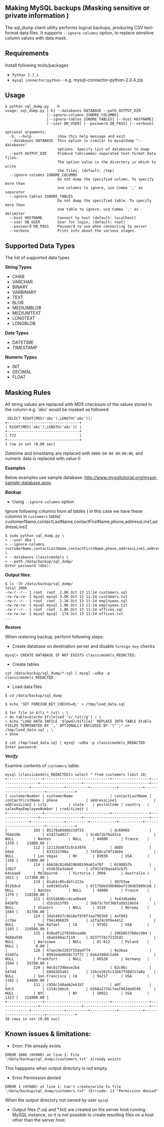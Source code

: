 ## Making MySQL backups (Masking sensitive or private information )

The sql_dump client utility performs logical backups, producing CSV text-format data files. It supports `--ignore-columns` option,  to  replace sensitive column values with data mask.

## Requirements
Install following tools/packages
* `Python 2.7.x`
* `mysql connector/python` - e.g. mysql-connector-python-2.0.4.zip

## Usage
```
$ python sql_dump.py   -h
usage: sql_dump.py [-h] --databases DATABASE --path OUTPUT_DIR
                   [--ignore-columns IGNORE_COLUMNS]
                   [--ignore-tables IGNORE_TABLES] [--host HOSTNAME]
                   [--user DB_USER] [--password DB_PASS] [--verbose]

optional arguments:
  -h, --help            show this help message and exit
  --databases DATABASE  This option is similar to mysqldump "--databases"
                        options. Specify list of databases to dump
  --path OUTPUT_DIR     Produce tab(comma)-separated text-format data files.
                        The option value is the directory in which to write
                        the files, (default: /tmp)
  --ignore-columns IGNORE_COLUMNS
                        Do not dump the specified column. To specify more than
                        one columns to ignore, use Comma ',' as separator
  --ignore-tables IGNORE_TABLES
                        Do not dump the specified table. To specify more than
                        one table to ignore, use Comma ',' as delimiter
  --host HOSTNAME       Connect to host (default: localhost)
  --user DB_USER        User for login, (default: root)
  --password DB_PASS    Password to use when connecting to server
  --verbose             Print info about the various stages.

```
## Supported Data Types
The list of supported data types

**String Types**
* CHAR
* VARCHAR
* BINARY
* VARBINARY
* TEXT
* BLOB
* MEDIUMBLOB
* MEDIUMTEXT
* LONGTEXT
* LONGBLOB

**Date Types**
* DATETIME
* TIMESTAMP

**Numeric Types**
* INT
* DECIMAL 
* FLOAT

## Masking Rules
All string values are replaced with MD5 checksum of the values stored in the column e.g. 'abc' would be masked as followed:
```
 SELECT RIGHT(MD5('abc'),LENGTH('abc'));
+---------------------------------+
| RIGHT(MD5('abc'),LENGTH('abc')) |
+---------------------------------+
| f72                             |
+---------------------------------+
1 row in set (0.00 sec)

```
Datetime and timestamp are replaced with `0000-00-00 00:00:00`, and numeric data is replaced with value 0

**Examples**

Below examples use sample database: http://www.mysqltutorial.org/mysql-sample-database.aspx

***Backup***

* Using `--ignore-columns` option

Ignore following columns from all tables ( in this case we have these columns in `customers` table)
customerName,contactLastName,contactFirstName,phone,addressLine1,addressLine2

```
$ sudo python sql_dump.py \
> --user dba \
> --ignore-columns customerName,contactLastName,contactFirstName,phone,addressLine1,addressLine2 \
> --databases classicmodels \
> --path /data/backup/sql_dump/
Enter password (dba):

```
**Output files:**
```
$ ls -lh /data/backup/sql_dump/
total 208K
-rw-r--r-- 1 root  root  2.0K Oct 13 11:14 customers.sql
-rw-rw-rw- 1 mysql mysql 3.9K Oct 13 11:14 customers.txt
-rw-r--r-- 1 root  root  2.2K Oct 13 11:14 employees.sql
-rw-rw-rw- 1 mysql mysql 1.9K Oct 13 11:14 employees.txt
-rw-r--r-- 1 root  root  1.8K Oct 13 11:14 offices.sql
-rw-rw-rw- 1 mysql mysql  174 Oct 13 11:14 offices.txt
...
```
***Restore***

When restoring backup, perform following steps:
* Create database on destination server and disable `foreign key` checks
```
mysql> CREATE DATABASE IF NOT EXISTS classicmodels_REDACTED;
```
* Create tables 
```
cat /data/backup/sql_dump/*.sql | mysql -udba -p classicmodels_REDACTED
```
* Load data files
```
$ cd /data/backup/sql_dump

$ echo 'SET FOREIGN_KEY_CHECKS=0;' > /tmp/load_data.sql

$ for file in $(ls *.txt) ; \
> do table=$(echo $file|sed 's/.txt//g') ; \
> echo "LOAD DATA INFILE '$(pwd)/${file}' REPLACE INTO TABLE $table FIELDS TERMINATED BY ',' OPTIONALLY ENCLOSED BY '\"';" >> /tmp/load_data.sql ; \
> done

$ cat /tmp/load_data.sql | mysql -udba -p classicmodels_REDACTED
Enter password:
```

***Verify***

Examine contents of `customers` table:
```
mysql [classicmodels_REDACTED]> select * from customers limit 10;
+----------------+------------------------------+-----------------+------------------+-------------------+------------------------------+--------------+---------------+----------+------------+-----------+------------------------+-------------+
| customerNumber | customerName                 | contactLastName | contactFirstName | phone             | addressLine1                 | addressLine2 | city          | state    | postalCode | country   | salesRepEmployeeNumber | creditLimit |
+----------------+------------------------------+-----------------+------------------+-------------------+------------------------------+--------------+---------------+----------+------------+-----------+------------------------+-------------+
|            103 | 85178a8ddbb210f23            | dc6896b         | 7b4418b          | e7d37a4017        | 5cd671b78a43ce               | NULL         | Nantes        | NULL     | 44000      | France    |                   1370 |    21000.00 |
|            112 | 12113da072c8cb38f6           | d885            | b9ab             | 833223700a        | 74fb0ca79714b8e              | NULL         | Las Vegas     | NV       | 83030      | USA       |                   1166 |    71800.00 |
|            114 | 6bb38c814b819680199a62a78f   | 0199057b        | 3382f            | e54b35a3a4ed      | af957d29aaa43cb75            | 64ceae8      | Melbourne     | Victoria | 3004       | Australia |                   1611 |   117300.00 |
|            119 | 81a61c05c4bfc222e            | 39753ae         | 9528dcd          | ee919d1a54        | 671756bd38b98bef230db5809cb0 | NULL         | Nantes        | NULL     | 44000      | France    |                   1370 |   118200.00 |
|            121 | 6555d696cc4cad0ae9           | fe43d6ab0e      | 0438fb           | d1b1b15f93        | 56b73c7bf30bfa5b51de54       | NULL         | Stavern       | NULL     | 4110       | Norway    |                   1504 |    81700.00 |
|            124 | 3da54937c9d16ef976f3aa7983b9 | 4af893          | cc76e            | f94c406820        | a1fa24c9f6e4412              | NULL         | San Rafael    | CA       | 97562      | USA       |                   1165 |   210500.00 |
|            125 | 828adf12f6595eaa0b           | 2965853768ec984 | 9688a595         | 46ab548acf119     | 023fff8172325d2              | NULL         | Warszawa      | NULL     | 01-012     | Poland    |                   NULL |        0.00 |
|            128 | 47aec0e3203f15dadf74         | 9a3baa          | d3a0fa           | 8993ede8b50c72ff2 | 6a6a340dc2a94                | NULL         | Frankfurt     | NULL     | 60528      | Germany   |                   1504 |    59700.00 |
|            129 | 9dcb1729beae2bd              | 62c86c          | 647dd            | 60dd2b5a91        | 21bce2015c12b67f50d217a0e    | NULL         | San Francisco | CA       | 94217      | USA       |                   1165 |    64600.00 |
|            131 | c95bc140aeb2e41b7            | a0f             | 6dc5             | 1154c3decb        | 6268a2776cfaaf843de0549      | NULL         | NYC           | NY       | 10022      | USA       |                   1323 |   114900.00 |
+----------------+------------------------------+-----------------+------------------+-------------------+------------------------------+--------------+---------------+----------+------------+-----------+------------------------+-------------+
10 rows in set (0.00 sec)
```

## Known issues & limitations:
* Error: File already exists
```
ERROR 1086 (HY000) at line 1: File '/data/backup/sql_dump//customers.txt' already exists
```
This happpens when output directory is not empty.
* Error Permission denied
```
ERROR 1 (HY000) at line 1: Can't create/write to file '/data/backup/sql_dump/customers.txt' (Errcode: 13 "Permission denied"
```
When the output directory not owned by user `mysql`
* Output files (*.sql and *.txt) are created on the server host running MySQL instance, so it is not possible to create resulting files on a host other than the server host.

